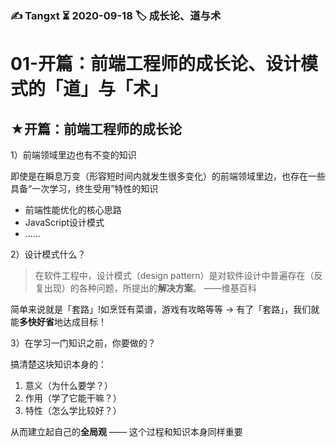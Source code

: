 ### ✍️ Tangxt ⏳ 2020-09-18 🏷️ 成长论、道与术

# 01-开篇：前端工程师的成长论、设计模式的「道」与「术」

## ★开篇：前端工程师的成长论

1）前端领域里边也有不变的知识

即使是在瞬息万变（形容短时间内就发生很多变化）的前端领域里边，也存在一些具备“一次学习，终生受用”特性的知识

- 前端性能优化的核心思路
- JavaScript设计模式
- ……

2）设计模式什么？

> 在软件工程中，设计模式（design pattern）是对软件设计中普遍存在（反复出现）的各种问题，所提出的**解决方案**。 ——维基百科

简单来说就是「套路」!如烹饪有菜谱，游戏有攻略等等 -> 有了「套路」，我们就能**多快好省**地达成目标！

3）在学习一门知识之前，你要做的？

搞清楚这块知识本身的：

1. 意义（为什么要学？）
2. 作用（学了它能干嘛？）
3. 特性（怎么学比较好？）

从而建立起自己的**全局观** —— 这个过程和知识本身同样重要